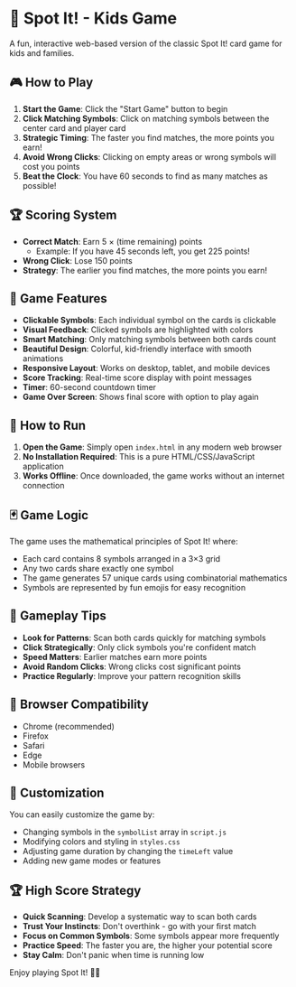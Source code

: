 # 🎯 Spot It! - Kids Game

A fun, interactive web-based version of the classic Spot It! card game for kids and families.

## 🎮 How to Play

1. **Start the Game**: Click the "Start Game" button to begin
2. **Click Matching Symbols**: Click on matching symbols between the center card and player card
3. **Strategic Timing**: The faster you find matches, the more points you earn!
4. **Avoid Wrong Clicks**: Clicking on empty areas or wrong symbols will cost you points
5. **Beat the Clock**: You have 60 seconds to find as many matches as possible!

## 🏆 Scoring System

- **Correct Match**: Earn 5 × (time remaining) points
  - Example: If you have 45 seconds left, you get 225 points!
- **Wrong Click**: Lose 150 points
- **Strategy**: The earlier you find matches, the more points you earn!

## 🎯 Game Features

- **Clickable Symbols**: Each individual symbol on the cards is clickable
- **Visual Feedback**: Clicked symbols are highlighted with colors
- **Smart Matching**: Only matching symbols between both cards count
- **Beautiful Design**: Colorful, kid-friendly interface with smooth animations
- **Responsive Layout**: Works on desktop, tablet, and mobile devices
- **Score Tracking**: Real-time score display with point messages
- **Timer**: 60-second countdown timer
- **Game Over Screen**: Shows final score with option to play again

## 🚀 How to Run

1. **Open the Game**: Simply open `index.html` in any modern web browser
2. **No Installation Required**: This is a pure HTML/CSS/JavaScript application
3. **Works Offline**: Once downloaded, the game works without an internet connection

## 🃏 Game Logic

The game uses the mathematical principles of Spot It! where:
- Each card contains 8 symbols arranged in a 3×3 grid
- Any two cards share exactly one symbol
- The game generates 57 unique cards using combinatorial mathematics
- Symbols are represented by fun emojis for easy recognition

## 🎨 Gameplay Tips

- **Look for Patterns**: Scan both cards quickly for matching symbols
- **Click Strategically**: Only click symbols you're confident match
- **Speed Matters**: Earlier matches earn more points
- **Avoid Random Clicks**: Wrong clicks cost significant points
- **Practice Regularly**: Improve your pattern recognition skills

## 📱 Browser Compatibility

- Chrome (recommended)
- Firefox
- Safari
- Edge
- Mobile browsers

## 🎨 Customization

You can easily customize the game by:
- Changing symbols in the `symbolList` array in `script.js`
- Modifying colors and styling in `styles.css`
- Adjusting game duration by changing the `timeLeft` value
- Adding new game modes or features

## 🏆 High Score Strategy

- **Quick Scanning**: Develop a systematic way to scan both cards
- **Trust Your Instincts**: Don't overthink - go with your first match
- **Focus on Common Symbols**: Some symbols appear more frequently
- **Practice Speed**: The faster you are, the higher your potential score
- **Stay Calm**: Don't panic when time is running low

Enjoy playing Spot It! 🎯✨
